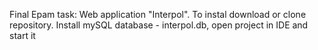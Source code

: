 Final Epam task: Web application "Interpol".
To instal download or clone repository. Install mySQL database - interpol.db, open project in IDE and start it
